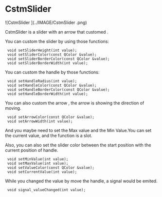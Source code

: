 # CstmSlider 

![CstmSlider ](../IMAGE/CstmSlider .png)


CstmSlider is a slider with  an arrow that customed .
<p> You can custom the slider by using those functions:

     void setSliderHeight(int value);
     void setSliderColor(const QColor &value);
     void setSliderBorderColor(const QColor &value);
     void setSliderBorderWidth(int value);

<p> You can custom the handle by those functions:

     void setHandleRadius(int value);
     void setHandleColor(const QColor &value);
     void setHandleBorderColor(const QColor &value);
     void setHandleBorderWidth(int value);

 You can also custom the arrow , the arrow is showing the direction of moving.

     void setArrowColor(const QColor &value);
     void setArrowWidth(int value);

<p> And you maybe need to set the Max value and the Min Value.You can set the current value, and the function is a slot.
<p> Also,  you can also set the slider color between the start position with the current position of handle.

     void setMinValue(int value);
     void setMaxValue(int value);
     void setValueColor(const QColor &value);
     void setCurrentValue(int value);

<p> While you changed the value by move the handle,  a signal would be emited.

     void signal_valueChanged(int value);